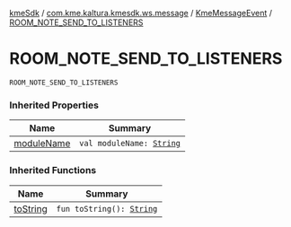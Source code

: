 [kmeSdk](../../index.md) / [com.kme.kaltura.kmesdk.ws.message](../index.md) / [KmeMessageEvent](index.md) / [ROOM_NOTE_SEND_TO_LISTENERS](./-r-o-o-m_-n-o-t-e_-s-e-n-d_-t-o_-l-i-s-t-e-n-e-r-s.md)

# ROOM_NOTE_SEND_TO_LISTENERS

`ROOM_NOTE_SEND_TO_LISTENERS`

### Inherited Properties

| Name | Summary |
|---|---|
| [moduleName](module-name.md) | `val moduleName: `[`String`](https://kotlinlang.org/api/latest/jvm/stdlib/kotlin/-string/index.html) |

### Inherited Functions

| Name | Summary |
|---|---|
| [toString](to-string.md) | `fun toString(): `[`String`](https://kotlinlang.org/api/latest/jvm/stdlib/kotlin/-string/index.html) |
